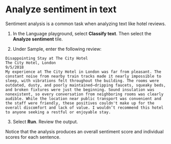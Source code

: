 # Analyze sentiment in text

Sentiment analysis is a common task when analyzing text like hotel reviews.

1. In the Language playground, select **Classify text**. Then select the **Analyze sentiment** tile.

2. Under Sample, enter the following review:

```
Disappointing Stay at The City Hotel
The City Hotel, London
9/5/2018
My experience at The City Hotel in London was far from pleasant. The constant noise from nearby train tracks made it nearly impossible to sleep, with vibrations felt throughout the building. The rooms were outdated, dusty, and poorly maintained—dripping faucets, squeaky beds, and broken fixtures were just the beginning. Sound insulation was nonexistent, so every conversation from neighboring rooms was clearly audible. While the location near public transport was convenient and the staff were friendly, these positives couldn't make up for the overall discomfort and lack of value. I wouldn’t recommend this hotel to anyone seeking a restful or enjoyable stay.
```

3. Select **Run**. Review the output.

Notice that the analysis produces an overall sentiment score and individual scores for each sentence.
